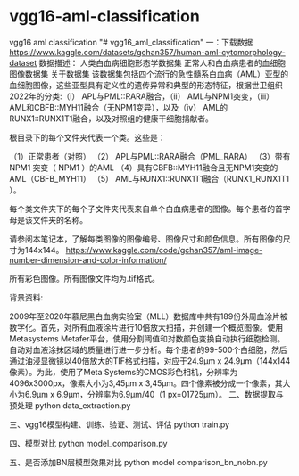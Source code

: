 # vgg16-aml-classification
vgg16 aml classification
"# vgg16_aml_classification" 
一：下载数据
https://www.kaggle.com/datasets/gchan357/human-aml-cytomorphology-dataset
数据描述：
人类白血病细胞形态学数据集
正常人和白血病患者的血细胞图像数据集
关于数据集
该数据集包括四个流行的急性髓系白血病（AML）亚型的血细胞图像，这些亚型具有定义性的遗传异常和典型的形态特征，根据世卫组织2022年的分类:（i） APL与PML::RARA融合，（ii） AML与NPM1突变，（iii） AML和CBFB::MYH11融合（无NPM1变异），以及（iv） AML的RUNX1::RUNX1T1融合，以及对照组的健康干细胞捐献者。

根目录下的每个文件夹代表一个类。这些是：

（1）正常患者（对照）
（2） APL与PML::RARA融合（PML_RARA）
（3）带有 NPM1 突变（ NPM1 ）的AML
（4）具有CBFB::MYH11融合且无NPM1突变的AML（CBFB_MYH11）
（5） AML与RUNX1::RUNX1T1融合（RUNX1_RUNX1T1 ）。

每个类文件夹下的每个子文件夹代表来自单个白血病患者的图像。每个患者的首字母是该文件夹的名称。

请参阅本笔记本，了解每类图像的图像编号、图像尺寸和颜色信息。所有图像的尺寸为144x144。
https://www.kaggle.com/code/gchan357/aml-image-number-dimension-and-color-information/

所有彩色图像。所有图像文件均为.tif格式。

背景资料:

2009年至2020年慕尼黑白血病实验室（MLL）数据库中共有189份外周血涂片被数字化。首先，对所有血液涂片进行10倍放大扫描，并创建一个概览图像。使用Metasystems Metafer平台，使用分割阈值和对数颜色变换自动执行细胞检测。自动对血液涂抹区域的质量进行进一步分析。每个患者的99-500个白细胞，然后通过油浸显微镜以40倍放大的TIF格式扫描，对应于24.9μm x 24.9μm（144x144像素）。为此，使用了Meta Systems的CMOS彩色相机，分辨率为4096x3000px，像素大小为3,45μm x 3,45μm。四个像素被分成一个像素，其大小为6.9μm x 6.9μm，分辨率为6.9μm/40（1 px=01725μm）。
二、数据提取与预处理
python data_extraction.py

三、vgg16模型构建、训练、验证、测试、评估
python train.py

四、模型对比
python model_comparison.py

五、是否添加BN层模型效果对比
python model comparison_bn_nobn.py
